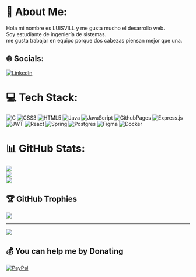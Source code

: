 # 💫 About Me:
Hola mi nombre es LUISVILL y me gusta mucho el desarrollo web.  <br>Soy estudiante de ingeniería de sistemas.<br>me gusta trabajar en equipo porque dos cabezas piensan mejor que una.<br>


## 🌐 Socials:
[![LinkedIn](https://img.shields.io/badge/LinkedIn-%230077B5.svg?logo=linkedin&logoColor=white)](https://linkedin.com/in/Luis%20Villamil) 

# 💻 Tech Stack:
![C](https://upload.wikimedia.org/wikipedia/commons/1/18/C_Programming_Language.svg) ![CSS3](https://upload.wikimedia.org/wikipedia/commons/d/d5/CSS3_logo_and_wordmark.svg) ![HTML5](https://upload.wikimedia.org/wikipedia/commons/6/61/HTML5_logo_and_wordmark.svg) ![Java](https://upload.wikimedia.org/wikipedia/en/3/30/Java_programming_language_logo.svg) ![JavaScript](https://es.wikipedia.org/wiki/JavaScript#/media/Archivo:Unofficial_JavaScript_logo_2.svg) ![GithubPages](https://upload.wikimedia.org/wikipedia/commons/c/c2/GitHub_Invertocat_Logo.svg) ![Express.js](https://i0.wp.com/blog.knoldus.com/wp-content/uploads/2021/09/nodejs.png?w=512&ssl=1) ![JWT](https://media.licdn.com/dms/image/D4D12AQFIP1Sz-eHRjg/article-cover_image-shrink_720_1280/0/1684876475366?e=1720051200&v=beta&t=EMVINYkjQDfyW7sYzEy4pA5VM1pFjmfCedO8OosOpmk) ![React](https://upload.wikimedia.org/wikipedia/commons/a/a7/React-icon.svg) ![Spring](https://bgasparotto.com/wp-content/uploads/2017/12/spring-boot-logo.png) ![Postgres](https://upload.wikimedia.org/wikipedia/commons/2/29/Postgresql_elephant.svg) ![Figma](https://upload.wikimedia.org/wikipedia/commons/3/33/Figma-logo.svg) ![Docker](https://upload.wikimedia.org/wikipedia/commons/e/ea/Docker_%28container_engine%29_logo_%28cropped%29.png)
# 📊 GitHub Stats:
![](https://github-readme-stats.vercel.app/api?username=LUISVILL02&theme=tokyonight&hide_border=false&include_all_commits=true&count_private=false)<br/>
![](https://github-readme-streak-stats.herokuapp.com/?user=LUISVILL02&theme=tokyonight&hide_border=false)<br/>
![](https://github-readme-stats.vercel.app/api/top-langs/?username=LUISVILL02&theme=tokyonight&hide_border=false&include_all_commits=true&count_private=false&layout=compact)

## 🏆 GitHub Trophies
![](https://github-profile-trophy.vercel.app/?username=LUISVILL02&theme=juicyfresh&no-frame=true&no-bg=true&margin-w=4)

---
[![](https://visitcount.itsvg.in/api?id=LUISVILL02&icon=5&color=11)](https://visitcount.itsvg.in)

  ## 💰 You can help me by Donating
  [![PayPal](https://img.shields.io/badge/PayPal-00457C?style=for-the-badge&logo=paypal&logoColor=white)](https://paypal.me/Luisvill) 

  
<!-- Proudly created with GPRM ( https://gprm.itsvg.in ) -->
